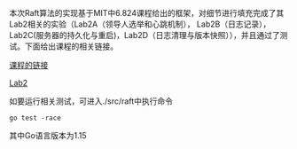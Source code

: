 本次Raft算法的实现基于MIT中6.824课程给出的框架，对细节进行填充完成了其Lab2相关的实验（Lab2A（领导人选举和心跳机制）， Lab2B（日志记录）， Lab2C(服务器的持久化与重启)，Lab2D（日志清理与版本快照）），并且通过了测试。下面给出课程的相关链接。

[课程的链接](https://pdos.csail.mit.edu/6.824)

[Lab2](https://pdos.csail.mit.edu/6.824/labs/lab-raft.html)

如要运行相关测试，可进入./src/raft中执行命令

```go test -race```

其中Go语言版本为1.15



